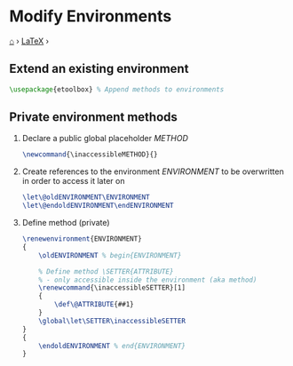 # Modify Environments
[⌂](../README.md) › [LaTeX](../README.md#latex) ›

## Extend an existing environment 

```latex
\usepackage{etoolbox} % Append methods to environments
```

## Private environment methods

1. Declare a public global placeholder _METHOD_
    ```latex
    \newcommand{\inaccessibleMETHOD}{}
    ```

2. Create references to the environment _ENVIRONMENT_ to be overwritten in order to access it later on
    ```latex
    \let\@oldENVIRONMENT\ENVIRONMENT
    \let\@endoldENVIRONMENT\endENVIRONMENT
    ```

3. Define method (private)
    ```latex
    \renewenvironment{ENVIRONMENT}
    {
        \oldENVIRONMENT % begin{ENVIRONMENT}

        % Define method \SETTER{ATTRIBUTE}
        % - only accessible inside the environment (aka method)
        \renewcommand{\inaccessibleSETTER}[1]
        {
            \def\@ATTRIBUTE{##1}
        }
        \global\let\SETTER\inaccessibleSETTER
    }
    {
        \endoldENVIRONMENT % end{ENVIRONMENT}
    }
    ```